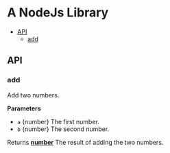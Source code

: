 # A NodeJs Library

<!-- START doctoc generated TOC please keep comment here to allow auto update -->
<!-- DON'T EDIT THIS SECTION, INSTEAD RE-RUN doctoc TO UPDATE -->


- [API](#api)
  - [add](#add)

<!-- END doctoc generated TOC please keep comment here to allow auto update -->

## API

<!-- Generated by documentation.js. Update this documentation by updating the source code. -->

### add

Add two numbers.

**Parameters**

-   `a`  {number} The first number.
-   `b`  {number} The second number.

Returns **[number](https://developer.mozilla.org/en-US/docs/Web/JavaScript/Reference/Global_Objects/Number)** The result of adding the two numbers.

